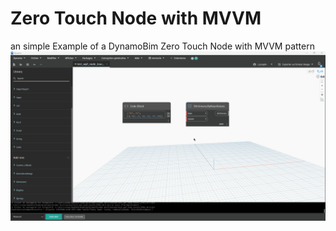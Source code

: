 # Zero Touch Node with MVVM

an simple Example of a DynamoBim Zero Touch Node with MVVM pattern
![](https://github.com/Cyril-Pop/Example_ZeroNode_with_MVVM/blob/master/Example_ZeroNode_with_MVVM/Ressources/test%20ZT%20MVVM.gif)


